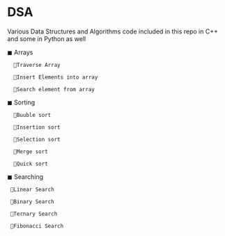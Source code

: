 
# DSA


Various Data Structures and Algorithms code included in this repo in C++ and some in Python as well

◼ Arrays

      📌Traverse Array
  
      📌Insert Elements into array 

      📌Search element from array
  
◼ Sorting
 
      📌Buuble sort
  
      📌Insertion sort
      
      📌Selection sort
  
      📌Merge sort
      
      📌Quick sort
  
◼ Searching

     📌Linear Search
  
     📌Binary Search
  
     📌Ternary Search
  
     📌Fibonacci Search
  

